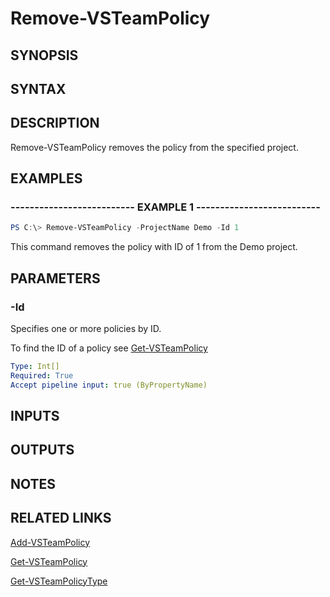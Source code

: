 <!-- #include "./common/header.md" -->

# Remove-VSTeamPolicy

## SYNOPSIS

<!-- #include "./synopsis/Remove-VSTeamPolicy.md" -->

## SYNTAX

## DESCRIPTION

Remove-VSTeamPolicy removes the policy from the specified project.

## EXAMPLES

### -------------------------- EXAMPLE 1 --------------------------

```PowerShell
PS C:\> Remove-VSTeamPolicy -ProjectName Demo -Id 1
```

This command removes the policy with ID of 1 from the Demo project.

## PARAMETERS

<!-- #include "./params/projectName.md" -->

### -Id

Specifies one or more policies by ID.

To find the ID of a policy see [Get-VSTeamPolicy](Get-VSTeamPolicy.md)

```yaml
Type: Int[]
Required: True
Accept pipeline input: true (ByPropertyName)
```

<!-- #include "./params/force.md" -->

## INPUTS

## OUTPUTS

## NOTES

## RELATED LINKS

[Add-VSTeamPolicy](Add-VSTeamPolicy.md)

[Get-VSTeamPolicy](Get-VSTeamPolicy.md)

[Get-VSTeamPolicyType](Get-VSTeamPolicyType.md)